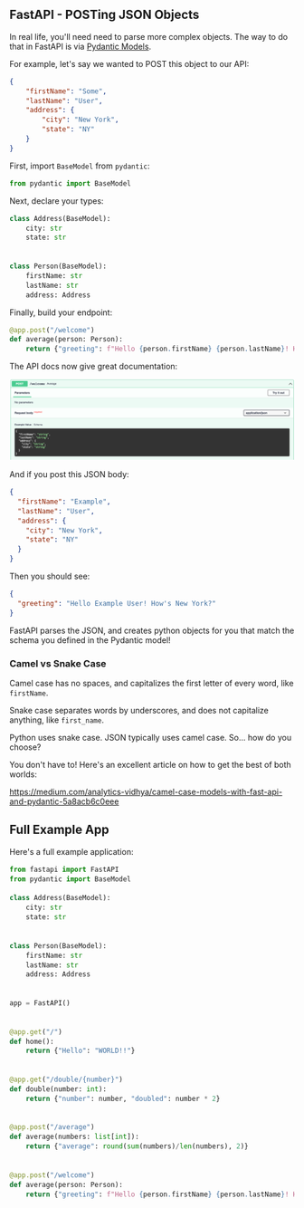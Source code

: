 ## FastAPI - POSTing JSON Objects

In real life, you'll need need to parse more complex objects. The way to do that in FastAPI is via [Pydantic Models](https://pydantic-docs.helpmanual.io/).

For example, let's say we wanted to POST this object to our API:

```json
{
    "firstName": "Some",
    "lastName": "User",
    "address": {
        "city": "New York",
        "state": "NY"
    }
}
```

First, import `BaseModel` from `pydantic`:

```py
from pydantic import BaseModel
```

Next, declare your types:

```py
class Address(BaseModel):
    city: str
    state: str


class Person(BaseModel):
    firstName: str
    lastName: str
    address: Address
```

Finally, build your endpoint:

```py
@app.post("/welcome")
def average(person: Person):
    return {"greeting": f"Hello {person.firstName} {person.lastName}! How's {person.address.city}?"}
```

The API docs now give great documentation:

![](./images/welcome-1.png)

And if you post this JSON body:

```json
{
  "firstName": "Example",
  "lastName": "User",
  "address": {
    "city": "New York",
    "state": "NY"
  }
}
```

Then you should see:

```json
{
  "greeting": "Hello Example User! How's New York?"
}
```

FastAPI parses the JSON, and creates python objects for you that match the schema you defined in the Pydantic model!


### Camel vs Snake Case

Camel case has no spaces, and capitalizes the first letter of every word, like `firstName`.

Snake case separates words by underscores, and does not capitalize anything, like `first_name`.

Python uses snake case. JSON typically uses camel case. So... how do you choose?

You don't have to! Here's an excellent article on how to get the best of both worlds:

https://medium.com/analytics-vidhya/camel-case-models-with-fast-api-and-pydantic-5a8acb6c0eee

## Full Example App

Here's a full example application:

```py
from fastapi import FastAPI
from pydantic import BaseModel

class Address(BaseModel):
    city: str
    state: str


class Person(BaseModel):
    firstName: str
    lastName: str
    address: Address


app = FastAPI()


@app.get("/")
def home():
    return {"Hello": "WORLD!!"}


@app.get("/double/{number}")
def double(number: int):
    return {"number": number, "doubled": number * 2}


@app.post("/average")
def average(numbers: list[int]):
    return {"average": round(sum(numbers)/len(numbers), 2)}


@app.post("/welcome")
def average(person: Person):
    return {"greeting": f"Hello {person.firstName} {person.lastName}! How's {person.address.city}?"}
```
